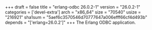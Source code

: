 +++
draft = false
title = "erlang-odbc 26.0.2-1"
version = "26.0.2-1"
categories = ['devel-extra']
arch = "x86_64"
size = "70540"
usize = "216921"
sha1sum = "5aef6c3570546d70777647a006efff66cf4d493b"
depends = "['erlang=26.0.2']"
+++
The Erlang ODBC application.